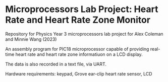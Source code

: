 # Microprocessors Lab Project: Heart Rate and Heart Rate Zone Monitor

Repository for Physics Year 3 microprocessors lab project for Alex Coleman and Minnie Wang (2023)

An assembly program for PIC18 microprocessor capable of providing real-time heart rate and heart rate zone informatiuon on a LCD display. 

The data is also recorded in a text file, via UART.

Hardware requirements: keypad, Grove ear-clip heart rate sensor, LCD
